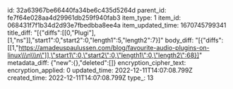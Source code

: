 id: 32a63967be66440fa34be6c435d5264d
parent_id: fe7f64e028aa4d29961db259f940fab3
item_type: 1
item_id: 068431f7f1b34d2d93e7fbedbba8ee4a
item_updated_time: 1670745799341
title_diff: "[{\"diffs\":[[0,\"Plugi\"],[1,\"ns\"]],\"start1\":0,\"start2\":0,\"length1\":5,\"length2\":7}]"
body_diff: "[{\"diffs\":[[1,\"https://amadeuspaulussen.com/blog/favourite-audio-plugins-on-linux\\\n\\\n\"]],\"start1\":0,\"start2\":0,\"length1\":0,\"length2\":68}]"
metadata_diff: {"new":{},"deleted":[]}
encryption_cipher_text: 
encryption_applied: 0
updated_time: 2022-12-11T14:07:08.799Z
created_time: 2022-12-11T14:07:08.799Z
type_: 13